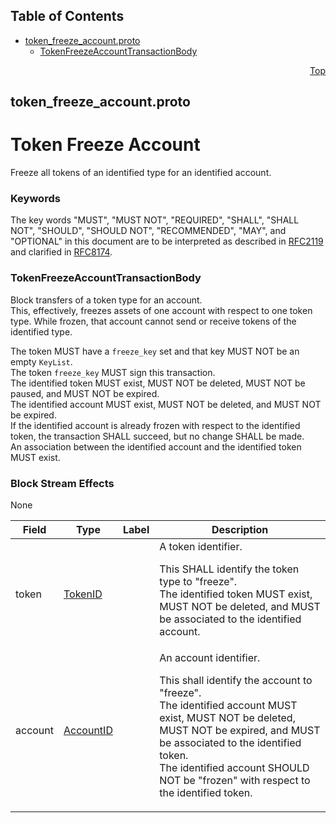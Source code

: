 ## Table of Contents

- [token_freeze_account.proto](#token_freeze_account-proto)
    - [TokenFreezeAccountTransactionBody](#proto-TokenFreezeAccountTransactionBody)
  



<a name="token_freeze_account-proto"></a>
<p align="right"><a href="#top">Top</a></p>

## token_freeze_account.proto
# Token Freeze Account
Freeze all tokens of an identified type for an identified account.

### Keywords
The key words "MUST", "MUST NOT", "REQUIRED", "SHALL", "SHALL NOT",
"SHOULD", "SHOULD NOT", "RECOMMENDED", "MAY", and "OPTIONAL" in this
document are to be interpreted as described in
[RFC2119](https://www.ietf.org/rfc/rfc2119) and clarified in
[RFC8174](https://www.ietf.org/rfc/rfc8174).


<a name="proto-TokenFreezeAccountTransactionBody"></a>

### TokenFreezeAccountTransactionBody
Block transfers of a token type for an account.<br/>
This, effectively, freezes assets of one account with respect to
one token type. While frozen, that account cannot send or receive tokens
of the identified type.

The token MUST have a `freeze_key` set and that key MUST NOT
be an empty `KeyList`.<br/>
The token `freeze_key` MUST sign this transaction.<br/>
The identified token MUST exist, MUST NOT be deleted, MUST NOT be paused,
and MUST NOT be expired.<br/>
The identified account MUST exist, MUST NOT be deleted, and
MUST NOT be expired.<br/>
If the identified account is already frozen with respect to the identified
token, the transaction SHALL succeed, but no change SHALL be made.<br/>
An association between the identified account and the identified
token MUST exist.

### Block Stream Effects
None


| Field | Type | Label | Description |
| ----- | ---- | ----- | ----------- |
| token | [TokenID](#proto-TokenID) |  | A token identifier. <p> This SHALL identify the token type to "freeze".<br/> The identified token MUST exist, MUST NOT be deleted, and MUST be associated to the identified account. |
| account | [AccountID](#proto-AccountID) |  | An account identifier. <p> This shall identify the account to "freeze".<br/> The identified account MUST exist, MUST NOT be deleted, MUST NOT be expired, and MUST be associated to the identified token.<br/> The identified account SHOULD NOT be "frozen" with respect to the identified token. |





 <!-- end messages -->

 <!-- end enums -->

 <!-- end HasExtensions -->

 <!-- end services -->



